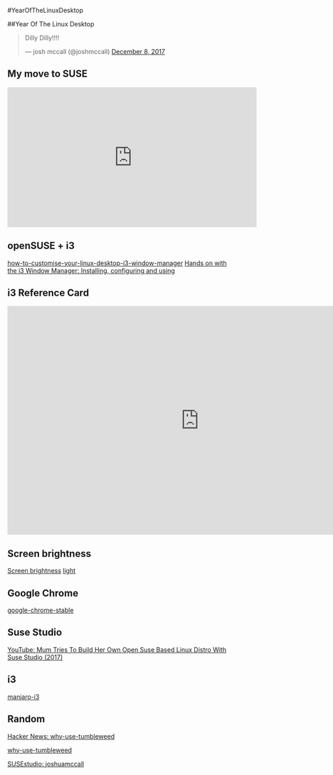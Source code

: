#YearOfTheLinuxDesktop

##Year Of The Linux Desktop

<blockquote class="twitter-tweet" data-lang="en"><p lang="en" dir="ltr">Dilly Dilly!!!!</p>&mdash; josh mccall (@joshmccall) <a href="https://twitter.com/joshmccall/status/939256290693603328?ref_src=twsrc%5Etfw">December 8, 2017</a></blockquote>
<script async src="https://platform.twitter.com/widgets.js" charset="utf-8"></script>

## My move to SUSE
<iframe width="560" height="315" src="https://www.youtube.com/embed/8xsq_HFaEOA" frameborder="0" gesture="media" allow="encrypted-media" allowfullscreen></iframe>

## openSUSE + i3

[how-to-customise-your-linux-desktop-i3-window-manager](http://www.zdnet.com/article/how-to-customise-your-linux-desktop-i3-window-manager/)
[Hands on with the i3 Window Manager: Installing, configuring and using
](http://www.zdnet.com/article/hands-on-with-the-i3-window-manager-installing-configuring-and-using/)

## i3 Reference Card

<iframe width="860" height="515" src="https://i3wm.org/docs/refcard.html" frameborder="0" gesture="media" allow="encrypted-media" allowfullscreen></iframe>

## Screen brightness
 [Screen brightness](https://wiki.archlinux.org/index.php?title=Backlight&printable=yes)
 [light](https://cialu.net/brightness-control-not-work-i3wm/)

## Google Chrome
[google-chrome-stable](https://www.linuxbabe.com/desktop-linux/how-to-install-google-chrome-on-opensuse-leap-42-1)

## Suse Studio
[YouTube: Mum Tries To Build Her Own Open Suse Based Linux Distro With Suse Studio (2017)](https://www.youtube.com/watch?v=0b44nYqZL7U&t=194s)

## i3
[manjaro-i3](https://github.com/search?q=org%3Amanjaro+manjaro-i3&type=Code)

## Random
[Hacker News: why-use-tumbleweed](https://news.ycombinator.com/item?id=11385287)

[why-use-tumbleweed](https://rootco.de/2016-03-28-why-use-tumbleweed/)

[SUSEstudio: joshuamccall](https://susestudio.com/u/joshuamccall)
